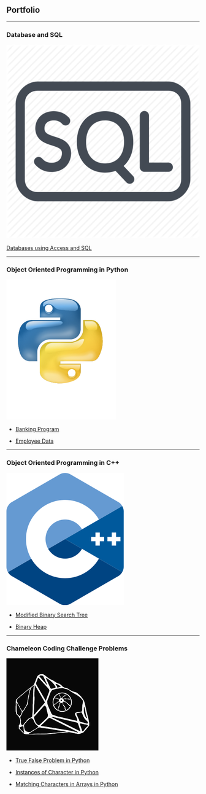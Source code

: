 ## Portfolio

---

### Database and SQL 

<img src="images/s2.webp?raw=true"/>

[Databases using Access and SQL](https://github.com/jrellits1/Access-SQL)

---

### Object Oriented Programming in Python

<img src="images/last.png?raw=true"/>

- [Banking Program](https://github.com/jrellits1/Banking-Python-/blob/master/JWASProg3.py)

- [Employee Data](https://github.com/jrellits1/Python-Project-2/blob/master/JWASprog2.py)

---

### Object Oriented Programming in C++

<img src="images/c2.png?raw=true"/>

- [Modified Binary Search Tree](https://github.com/jrellits1/Binary-Search-Tree-7)

- [Binary Heap](https://github.com/jrellits1/Binary-Heap-C-)


---

###  Chameleon Coding Challenge Problems

<img src="images/chameleon2.jpg?raw=true"/>
       
- [True False Problem in Python](https://github.com/jrellits1/Chameleon-Problem-One-/blob/master/TrueFalse.py) 

- [Instances of Character in Python](https://github.com/jrellits1/Frequenct-Counter/blob/master/frequency.py)

- [Matching Characters in Arrays in Python](https://github.com/jrellits1/Common-Arrays/blob/master/Matching%20Arrays.py)
